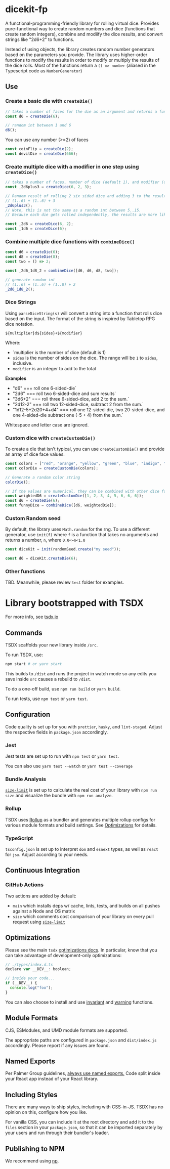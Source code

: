 # dicekit-fp

A functional-programming-friendly library for rolling virtual dice. Provides pure-functional way to create random numbers and dice (functions that create random integers), combine and modiify the dice results, and convert strings like "2d6+2" to functions.

Instead of using objects, the library creates random number generators based on the parameters you provide. The library uses higher-order functions to modify the results in order to modify or multiply the results of the dice rolls. Most of the functions return a `() => number` (aliased in the Typescript code as `NumberGenerator`)

## Use

### Create a basic die with `createDie()`

```typescript
// takes a number of faces for the die as an argument and returns a function that generates ints.
const d6 = createDie(6);

// random int between 1 and 6
d6();
```

You can use any number (>=2) of faces

```typescript
const coinFlip = createDie(2);
const devilDie = createDie(666);
```

### Create multiple dice with a modifier in one step using `createDice()`

```typescript
// takes a number of faces, number of dice (default 1), and modifier (default +0)
const _2d6plus3 = createDice(6, 2, 3);

// Random result of rolling 2 six sided dice and adding 3 to the result.
// (1..6) + (1..6) + 3
_2d6plus3();
// Note, this is not the same as a random int between 5..15.
// Because each die gets rolled independently, the results are more likely to follow a normal distribution curve favoring the middle numbers (like 7) more than the edge numbers (like 2 and 12)

const _2d6 = createDice(6, 2);
const _1d6 = createDice(6);
```

### Combine multiple dice functions with `combineDice()`

```typescript
const d6 = createDie(6);
const d8 = createDie(8);
const two = () => 2;

const _2d6_1d8_2 = combineDice([d6, d6, d8, two]);

// generate random int
// (1..6) + (1..6) + (1..8) + 2
_2d6_1d8_2();
```

### Dice Strings

Using `parseDiceString(s)` will convert a string into a function that rolls dice based on the input. The format of the string is inspired by Tabletop RPG dice notation.

`${multiplier}d${sides}+${modifier}`

Where:

- `multiplier is the number of dice (default is 1)
- `sides` is the number of sides on the dice. The range will be `1` to `sides`, inclusive.
- `modifier` is an integer to add to the total

**Examples**

- "d6" === roll one 6-sided-die`
- "2d6" === roll two 6-sided-dice and sum results`
- "3d6+2" === roll three 6-sided-dice, add 2 to the sum.`
- "2d12-2" === roll two 12-sided-dice, subtract 2 from the sum.`
- "1d12-5+2d20+4+d4" === roll one 12-sided-die, two 20-sided-dice, and one 4-sided-die subtract one (-5 + 4) from the sum.`

Whitespace and letter case are ignored.

### Custom dice with `createCustomDie()`

To create a die that isn't typical, you can use `createCustomDie()` and provide an array of dice face values.

```typescript
const colors = ["red", "orange", "yellow", "green", "blue", "indigo", "violet"];
const colorDie = createCustomDie(colors);

// Generate a random color string
colorDie();

// If the values are numerical, they can be combined with other dice functions...
const weightedD6 = createCustomDie([1, 2, 3, 4, 5, 6, 6, 6]);
const d6 = createDie(6);
const funnyDice = combineDice([d6, weightedDie]);
```

### Custom Random seed

By default, the library uses `Math.random` for the rng. To use a different generator, use `init(f)` where `f` is a function that takes no arguments and returns a number, `n`, where `0.0<=n<1.0`

```typescript
const diceKit = init(randomSeed.create("my seed"));

const d6 = diceKit.createDie(6);
```

### Other functions

TBD. Meanwhile, please review `test` folder for examples.

# Library bootstrapped with TSDX

For more info, see [tsdx.io](https://tsdx.io/)

## Commands

TSDX scaffolds your new library inside `/src`.

To run TSDX, use:

```bash
npm start # or yarn start
```

This builds to `/dist` and runs the project in watch mode so any edits you save inside `src` causes a rebuild to `/dist`.

To do a one-off build, use `npm run build` or `yarn build`.

To run tests, use `npm test` or `yarn test`.

## Configuration

Code quality is set up for you with `prettier`, `husky`, and `lint-staged`. Adjust the respective fields in `package.json` accordingly.

### Jest

Jest tests are set up to run with `npm test` or `yarn test`.

You can also use `yarn test --watch` or `yarn test --coverage`

### Bundle Analysis

[`size-limit`](https://github.com/ai/size-limit) is set up to calculate the real cost of your library with `npm run size` and visualize the bundle with `npm run analyze`.

### Rollup

TSDX uses [Rollup](https://rollupjs.org) as a bundler and generates multiple rollup configs for various module formats and build settings. See [Optimizations](#optimizations) for details.

### TypeScript

`tsconfig.json` is set up to interpret `dom` and `esnext` types, as well as `react` for `jsx`. Adjust according to your needs.

## Continuous Integration

### GitHub Actions

Two actions are added by default:

- `main` which installs deps w/ cache, lints, tests, and builds on all pushes against a Node and OS matrix
- `size` which comments cost comparison of your library on every pull request using [`size-limit`](https://github.com/ai/size-limit)

## Optimizations

Please see the main `tsdx` [optimizations docs](https://github.com/palmerhq/tsdx#optimizations). In particular, know that you can take advantage of development-only optimizations:

```js
// ./types/index.d.ts
declare var __DEV__: boolean;

// inside your code...
if (__DEV__) {
  console.log("foo");
}
```

You can also choose to install and use [invariant](https://github.com/palmerhq/tsdx#invariant) and [warning](https://github.com/palmerhq/tsdx#warning) functions.

## Module Formats

CJS, ESModules, and UMD module formats are supported.

The appropriate paths are configured in `package.json` and `dist/index.js` accordingly. Please report if any issues are found.

## Named Exports

Per Palmer Group guidelines, [always use named exports.](https://github.com/palmerhq/typescript#exports) Code split inside your React app instead of your React library.

## Including Styles

There are many ways to ship styles, including with CSS-in-JS. TSDX has no opinion on this, configure how you like.

For vanilla CSS, you can include it at the root directory and add it to the `files` section in your `package.json`, so that it can be imported separately by your users and run through their bundler's loader.

## Publishing to NPM

We recommend using [np](https://github.com/sindresorhus/np).
